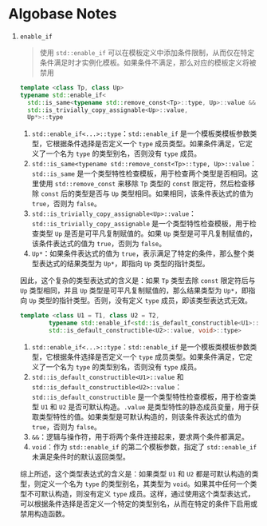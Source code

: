 # Algobase Notes

1. `enable_if`

   > 使用 `std::enable_if` 可以在模板定义中添加条件限制，从而仅在特定条件满足时才实例化模板。如果条件不满足，那么对应的模板定义将被禁用

   ```c++
   template <class Tp, class Up>
   typename std::enable_if<
     std::is_same<typename std::remove_const<Tp>::type, Up>::value &&
     std::is_trivially_copy_assignable<Up>::value,
     Up*>::type
   ```

   1. `std::enable_if<...>::type`：`std::enable_if` 是一个模板类模板参数类型，它根据条件选择是否定义一个 `type` 成员类型。如果条件满足，它定义了一个名为 `type` 的类型别名，否则没有 `type` 成员。
   2. `std::is_same<typename std::remove_const<Tp>::type, Up>::value`：`std::is_same` 是一个类型特性检查模板，用于检查两个类型是否相同。这里使用 `std::remove_const` 来移除 `Tp` 类型的 `const` 限定符，然后检查移除 `const` 后的类型是否与 `Up` 类型相同。如果相同，该条件表达式的值为 `true`，否则为 `false`。
   3. `std::is_trivially_copy_assignable<Up>::value`：`std::is_trivially_copy_assignable` 是一个类型特性检查模板，用于检查类型 `Up` 是否是可平凡复制赋值的。如果 `Up` 类型是可平凡复制赋值的，该条件表达式的值为 `true`，否则为 `false`。
   4. `Up*`：如果条件表达式的值为 `true`，表示满足了特定的条件，那么整个类型表达式的结果类型为 `Up*`，即指向 `Up` 类型的指针类型。

   因此，这个复杂的类型表达式的含义是：如果 `Tp` 类型去除 `const` 限定符后与 `Up` 类型相同，并且 `Up` 类型是可平凡复制赋值的，那么结果类型为 `Up*`，即指向 `Up` 类型的指针类型。否则，没有定义 `type` 成员，即该类型表达式无效。

   ```c++
   template <class U1 = T1, class U2 = T2, 
           typename std::enable_if<std::is_default_constructible<U1>::value &&
           std::is_default_constructible<U2>::value, void>::type>
   ```

   1. `std::enable_if<...>::type`：`std::enable_if` 是一个模板类模板参数类型，它根据条件选择是否定义一个 `type` 成员类型。如果条件满足，它定义了一个名为 `type` 的类型别名，否则没有 `type` 成员。
   2. `std::is_default_constructible<U1>::value` 和 `std::is_default_constructible<U2>::value`：`std::is_default_constructible` 是一个类型特性检查模板，用于检查类型 `U1` 和 `U2` 是否可默认构造。`.value` 是类型特性的静态成员变量，用于获取类型特性的值。如果类型是可默认构造的，则该条件表达式的值为 `true`，否则为 `false`。
   3. `&&`：逻辑与操作符，用于将两个条件连接起来，要求两个条件都满足。
   4. `void`：作为 `std::enable_if` 的第二个模板参数，指定了 `std::enable_if` 未满足条件时的默认返回类型。

   综上所述，这个类型表达式的含义是：如果类型 `U1` 和 `U2` 都是可默认构造的类型，则定义一个名为 `type` 的类型别名，其类型为 `void`。如果其中任何一个类型不可默认构造，则没有定义 `type` 成员。这样，通过使用这个类型表达式，可以根据条件选择是否定义一个特定的类型别名，从而在特定的条件下启用或禁用构造函数。